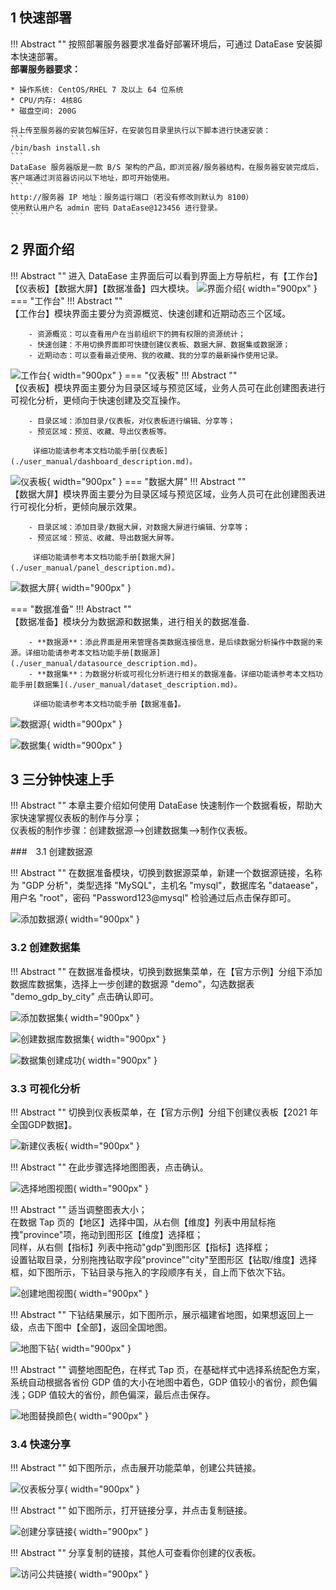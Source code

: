 ## 1 快速部署

!!! Abstract ""
    按照部署服务器要求准备好部署环境后，可通过 DataEase 安装脚本快速部署。   
    **部署服务器要求：**

    * 操作系统: CentOS/RHEL 7 及以上 64 位系统
    * CPU/内存: 4核8G
    * 磁盘空间: 200G

    将上传至服务器的安装包解压好，在安装包目录里执行以下脚本进行快速安装：
    ```
    /bin/bash install.sh
    ```
    DataEase 服务器版是一款 B/S 架构的产品，即浏览器/服务器结构，在服务器安装完成后，客户端通过浏览器访问以下地址，即可开始使用。
    ```
    http://服务器 IP 地址：服务运行端口（若没有修改则默认为 8100）
    使用默认用户名 admin 密码 DataEase@123456 进行登录。
    ```

## 2 界面介绍

!!! Abstract ""
    进入 DataEase 主界面后可以看到界面上方导航栏，有【工作台】【仪表板】【数据大屏】【数据准备】四大模块。
![界面介绍](./newimg/product_acceptance/首页.png){ width="900px" }
=== "工作台"
    !!! Abstract ""  
        【工作台】模块界面主要分为资源概览、快速创建和近期动态三个区域。
        
        - 资源概览：可以查看用户在当前组织下的拥有权限的资源统计；
        - 快速创建：不用切换界面即可快捷创建仪表板、数据大屏、数据集或数据源；
        - 近期动态：可以查看最近使用、我的收藏、我的分享的最新操作使用记录。
![工作台](./newimg/product_acceptance/工作台.png){ width="900px" }
=== "仪表板"
    !!! Abstract ""  
        【仪表板】模块界面主要分为目录区域与预览区域，业务人员可在此创建图表进行可视化分析，更倾向于快速创建及交互操作。

        - 目录区域：添加目录/仪表板，对仪表板进行编辑、分享等；
        - 预览区域：预览、收藏、导出仪表板等。

         详细功能请参考本文档功能手册[仪表板](./user_manual/dashboard_description.md)。
![仪表板](./newimg/product_acceptance/仪表板.png){ width="900px" }
=== "数据大屏"
    !!! Abstract ""  
        【数据大屏】模块界面主要分为目录区域与预览区域，业务人员可在此创建图表进行可视化分析，更倾向展示效果。

        - 目录区域：添加目录/数据大屏，对数据大屏进行编辑、分享等；
        - 预览区域：预览、收藏、导出数据大屏等。

         详细功能请参考本文档功能手册[数据大屏](./user_manual/panel_description.md)。
![数据大屏](./newimg/product_acceptance/数据大屏.png){ width="900px" }

=== "数据准备"
    !!! Abstract ""  
        【数据准备】模块分为数据源和数据集，进行相关的数据准备.

        - **数据源**：添此界面是用来管理各类数据连接信息，是后续数据分析操作中数据的来源。详细功能请参考本文档功能手册[数据源](./user_manual/datasource_description.md)。
        - **数据集**：为数据分析或可视化分析进行相关的数据准备。详细功能请参考本文档功能手册[数据集](./user_manual/dataset_description.md)。

         详细功能请参考本文档功能手册【数据准备】。

![数据源](./newimg/product_acceptance/数据源.png){ width="900px" }

![数据集](./newimg/product_acceptance/数据集.png){ width="900px" }
## 3 三分钟快速上手

!!! Abstract ""
    本章主要介绍如何使用 DataEase 快速制作一个数据看板，帮助大家快速掌握仪表板的制作与分享；  
    仪表板的制作步骤：创建数据源-->创建数据集-->制作仪表板。

###　3.1 创建数据源

!!! Abstract ""
    在数据准备模块，切换到数据源菜单，新建一个数据源链接，名称为 "GDP 分析"，类型选择 "MySQL"，主机名 "mysql"，数据库名 "dataease"，用户名 "root"，密码 "Password123@mysql" 检验通过后点击保存即可。

![添加数据源](./newimg/product_acceptance/连接数据源.png){ width="900px" }

### 3.2 创建数据集

!!! Abstract ""
    在数据准备模块，切换到数据集菜单，在【官方示例】分组下添加数据库数据集，选择上一步创建的数据源 "demo"，勾选数据表 "demo_gdp_by_city" 点击确认即可。 

![添加数据集](./newimg/product_acceptance/新建数据集.png){ width="900px" }

![创建数据库数据集](./newimg/product_acceptance/创建数据库数据集.png){ width="900px" }

![数据集创建成功](./newimg/product_acceptance/数据集创建成功.png){ width="900px" }

### 3.3 可视化分析

!!! Abstract ""
    切换到仪表板菜单，在【官方示例】分组下创建仪表板【2021 年全国GDP数据】。

![新建仪表板](./newimg/product_acceptance/新建仪表板.png){ width="900px" }

!!! Abstract ""
    在此步骤选择地图图表，点击确认。

![选择地图视图](./newimg/product_acceptance/选择地图视图.png){ width="900px" }


!!! Abstract ""
    适当调整图表大小；    
    在数据 Tap 页的【地区】选择中国，从右侧【维度】列表中用鼠标拖拽"province"项，拖动到图形区【维度】选择框；  
    同样，从右侧【指标】列表中拖动"gdp"到图形区【指标】选择框；  
    设置钻取目录，分别拖拽钻取字段"province""city"至图形区【钻取/维度】选择框，如下图所示，下钻目录与拖入的字段顺序有关，自上而下依次下钻。

![创建地图视图](./newimg/product_acceptance/创建地图视图.png){ width="900px" }


!!! Abstract ""
    下钻结果展示，如下图所示，展示福建省地图，如果想返回上一级，点击下图中【全部】，返回全国地图。

![地图下钻](./newimg/product_acceptance/地图下钻.png){ width="900px" }

!!! Abstract ""
    调整地图配色，在样式 Tap 页，在基础样式中选择系统配色方案，系统自动根据各省份 GDP 值的大小在地图中着色，GDP 值较小的省份，颜色偏浅；GDP 值较大的省份，颜色偏深，最后点击保存。

![地图替换颜色](./newimg/product_acceptance/地图替换颜色.png){ width="900px" }

### 3.4 快速分享

!!! Abstract ""
    如下图所示，点击展开功能菜单，创建公共链接。

![仪表板分享](./newimg/product_acceptance/仪表板分享.png){ width="900px" }

!!! Abstract ""
    如下图所示，打开链接分享，并点击复制链接。

![创建分享链接](./newimg/product_acceptance/创建分享链接.png){ width="900px" }


!!! Abstract ""
    分享复制的链接，其他人可查看你创建的仪表板。

![访问公共链接](./newimg/product_acceptance/访问公共链接.png){ width="900px" }


